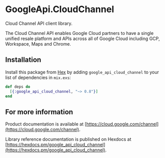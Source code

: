 # GoogleApi.CloudChannel

Cloud Channel API client library.

The Cloud Channel API enables Google Cloud partners to have a single unified resale platform and APIs across all of Google Cloud including GCP, Workspace, Maps and Chrome.

## Installation

Install this package from [Hex](https://hex.pm) by adding
`google_api_cloud_channel` to your list of dependencies in `mix.exs`:

```elixir
def deps do
  [{:google_api_cloud_channel, "~> 0.8"}]
end
```

## For more information

Product documentation is available at [https://cloud.google.com/channel](https://cloud.google.com/channel).

Library reference documentation is published on Hexdocs at
[https://hexdocs.pm/google_api_cloud_channel](https://hexdocs.pm/google_api_cloud_channel).
